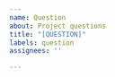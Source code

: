 ```yaml
---
name: Question
about: Project questions
title: "[QUESTION]"
labels: question
assignees: ''

---
```


